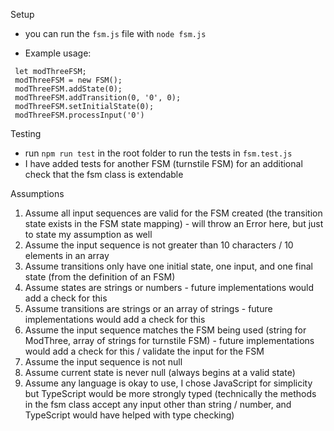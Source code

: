Setup

- you can run the `fsm.js` file with `node fsm.js`

- Example usage:

```
 let modThreeFSM;
 modThreeFSM = new FSM();
 modThreeFSM.addState(0);
 modThreeFSM.addTransition(0, '0', 0);
 modThreeFSM.setInitialState(0);
 modThreeFSM.processInput('0')
```

Testing

- run `npm run test` in the root folder to run the tests in `fsm.test.js`
- I have added tests for another FSM (turnstile FSM) for an additional check that the fsm class is extendable

Assumptions

1. Assume all input sequences are valid for the FSM created (the transition state exists in the FSM state mapping) - will throw an Error here, but just to state my assumption as well
2. Assume the input sequence is not greater than 10 characters / 10 elements in an array
3. Assume transitions only have one initial state, one input, and one final state (from the definition of an FSM)
4. Assume states are strings or numbers - future implementations would add a check for this
5. Assume transitions are strings or an array of strings - future implementations would add a check for this
6. Assume the input sequence matches the FSM being used (string for ModThree, array of strings for turnstile FSM) - future implementations would add a check for this / validate the input for the FSM
7. Assume the input sequence is not null
8. Assume current state is never null (always begins at a valid state)
9. Assume any language is okay to use, I chose JavaScript for simplicity but TypeScript would be more strongly typed (technically the methods in the fsm class accept any input other than string / number, and TypeScript would have helped with type checking)
